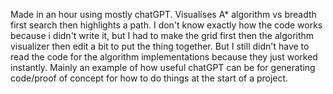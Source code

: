 Made in an hour using mostly chatGPT. Visualises A* algorithm vs breadth first search then highlights a path.
I don't know exactly how the code works because i didn't write it, but I had to make the grid first then the algorithm visualizer then edit a bit to put the thing together.
But I still didn't have to read the code for the algorithm implementations because they just worked instantly.
Mainly an example of how useful chatGPT can be for generating code/proof of concept for how to do things at the start of a project.
